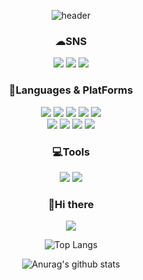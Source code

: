 


<div align="center">

![header](https://capsule-render.vercel.app/api?type=soft&color=auto&height=300&section=header&text=SeungHo%20Baek&fontColor=fff&fontSize=80)  

### ☁SNS
<a href="https://www.instagram.com/baek_seungho_/" target="_blank"><img src="https://img.shields.io/badge/Instagram-E4405F?style=flat-square&logo=Instagram&logoColor=white"/></a>
<a href="https://www.facebook.com/profile.php?id=100002828953762" target="_blank"><img src="https://img.shields.io/badge/Facebook-1877F2?style=flat-square&logo=Facebook&logoColor=white"/></a>
<a href="https://www.youtube.com/channel/UCfYt2HnQl-k0By1Xb-7xM_A" target="_blank"><img src="https://img.shields.io/badge/Youtube-FF0000?style=flat-square&logo=Youtube&logoColor=white"/></a>

### 💪Languages & PlatForms
<img src="https://img.shields.io/badge/HTML5-E34F26?style=for-the-badge&logo=HTML5&logoColor=white"/> <img src="https://img.shields.io/badge/CSS3-1572B6?style=for-the-badge&logo=CSS3&logoColor=white"/> <img src="https://img.shields.io/badge/JavaScript-777?style=for-the-badge&logo=JavaScript&logoColor=F7DF1E"/> <img src="https://img.shields.io/badge/jQuery-0769AD?style=for-the-badge&logo=jQuery&logoColor=F7DF1E"/> <img src="https://img.shields.io/badge/React-333?style=for-the-badge&logo=React&logoColor=whitle"/><br> 
<img src="https://img.shields.io/badge/Node.js-133b13?style=for-the-badge&logo=Node.js&logoColor=whitle"/> <img src="https://img.shields.io/badge/C-b4148c?style=for-the-badge&logo=C&logoColor=whitle"/> <img src="https://img.shields.io/badge/C++-00599C?style=for-the-badge&logo=C&logoColor=whitle"/> <img src="https://img.shields.io/badge/Python-072136?style=for-the-badge&logo=Python&logoColor=whitle"/>

### 💻Tools
<img src="https://img.shields.io/badge/GitHub-181717?style=flat-square&logo=Github&logoColor=whitle"/> <img src="https://img.shields.io/badge/VisualstudioCode-007ACC?style=flat-square&logo=VisualStudioCode&logoColor=whitle"/>

### 👋Hi there 
<a href="https://hits.seeyoufarm.com"><img src="https://hits.seeyoufarm.com/api/count/incr/badge.svg?url=https%3A%2F%2Fgithub.com%2Fbaekseungho%2Fhit-counter&count_bg=%23848484&title_bg=%23333333&icon=&icon_color=%23E7E7E7&title=%EB%B0%A9%EB%AC%B8%EC%9E%90+%EC%88%98&edge_flat=true"/></a>

![Top Langs](https://github-readme-stats.vercel.app/api/top-langs/?username=baekseungho&layout=compact&theme=tokyonight) <br>  

![Anurag's github stats](https://github-readme-stats.vercel.app/api?username=baekseungho&show_icons=true&theme=tokyonight)



</div>
